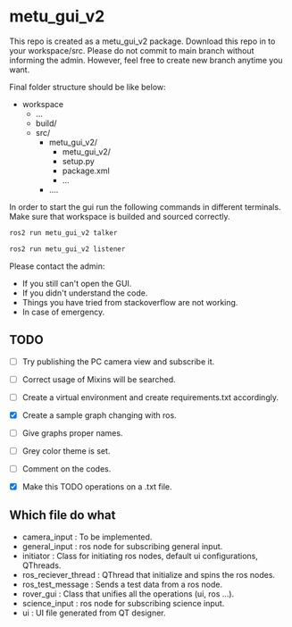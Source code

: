 # metu_gui_v2

This repo is created as a metu_gui_v2 package.
Download this repo in to your workspace/src. Please do not commit to main branch without informing the admin. However, feel free to create new branch anytime you want. <br />

Final folder structure should be like below:
- workspace
  - ...
  - build/
  - src/
    - metu_gui_v2/
      - metu_gui_v2/
      - setup.py
      - package.xml
      - ...
    - ....

In order to start the gui run the following commands in different terminals. Make sure that workspace is builded and sourced correctly.

```bash
ros2 run metu_gui_v2 talker
```

```bash
ros2 run metu_gui_v2 listener
```

Please contact the admin:
* If you still can't open the GUI.
* If you didn't understand the code.
* Things you have tried from stackoverflow are not working.
* In case of emergency.


## TODO
- [ ] Try publishing the PC camera view and subscribe it.
- [ ] Correct usage of Mixins will be searched.
- [ ] Create a virtual environment and create requirements.txt accordingly.
- [x] Create a sample graph changing with ros.
- [ ] Give graphs proper names.
- [ ] Grey color theme is set.
- [ ] Comment on the codes.
- [x] Make this TODO operations on a .txt file.


## Which file do what
* camera_input : To be implemented.
* general_input : ros node for subscribing general input.
* initiator : Class for initiating ros nodes, default ui configurations, QThreads.
* ros_reciever_thread : QThread that initialize and spins the ros nodes.
* ros_test_message : Sends a test data from a ros node.
* rover_gui : Class that unifies all the operations (ui, ros ...).
* science_input : ros node for subscribing science input.
* ui : UI file generated from QT designer.
